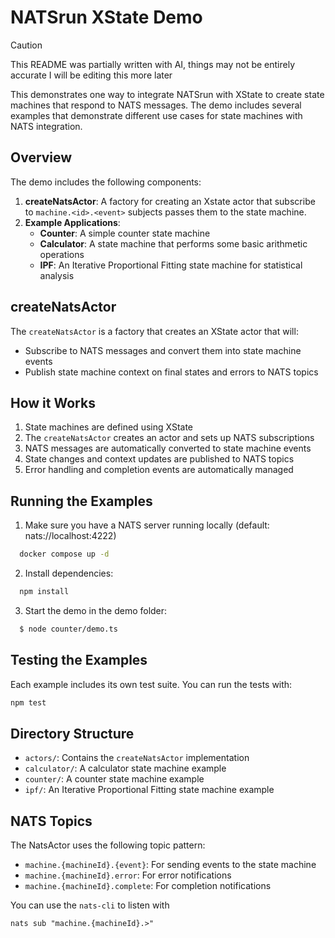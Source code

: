 # NATSrun XState Demo

> [!CAUTION]
> This README was partially written with AI, things may not be entirely accurate
> I will be editing this more later

This demonstrates one way to integrate NATSrun with XState to create state machines that respond to NATS messages. The demo includes several examples that demonstrate different use cases for state machines with NATS integration.

## Overview

The demo includes the following components:

1. **createNatsActor**: A factory for creating an Xstate actor that subscribe to `machine.<id>.<event>` subjects passes them to the state machine.
2. **Example Applications**:
   - **Counter**: A simple counter state machine
   - **Calculator**: A state machine that performs some basic arithmetic operations
   - **IPF**: An Iterative Proportional Fitting state machine for statistical analysis

## createNatsActor

The `createNatsActor` is a factory that creates an XState actor that will:
- Subscribe to NATS messages and convert them into state machine events
- Publish state machine context on final states and errors to NATS topics

## How it Works

1. State machines are defined using XState
2. The `createNatsActor` creates an actor and sets up NATS subscriptions
3. NATS messages are automatically converted to state machine events
4. State changes and context updates are published to NATS topics
5. Error handling and completion events are automatically managed

## Running the Examples

1. Make sure you have a NATS server running locally (default: nats://localhost:4222)
  ```bash
    docker compose up -d
  ```
2. Install dependencies:
  ```bash
    npm install
  ```
3. Start the demo in the demo folder:
  ```bash
    $ node counter/demo.ts
  ```

## Testing the Examples

Each example includes its own test suite. You can run the tests with:

```bash
npm test
```

## Directory Structure

- `actors/`: Contains the `createNatsActor` implementation
- `calculator/`: A calculator state machine example
- `counter/`: A counter state machine example
- `ipf/`: An Iterative Proportional Fitting state machine example

## NATS Topics

The NatsActor uses the following topic pattern:
- `machine.{machineId}.{event}`: For sending events to the state machine
- `machine.{machineId}.error`: For error notifications
- `machine.{machineId}.complete`: For completion notifications

You can use the `nats-cli` to listen with
```
nats sub "machine.{machineId}.>"
```